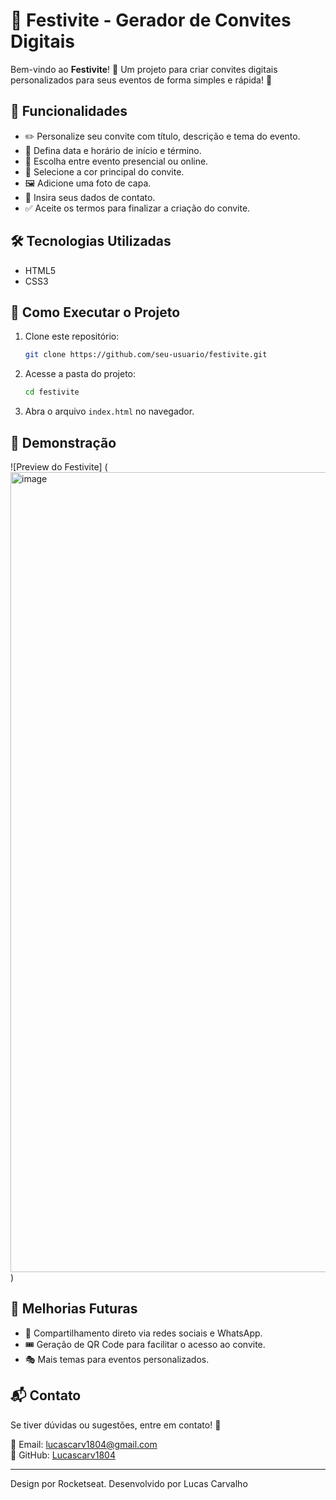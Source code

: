 # 🎉 Festivite - Gerador de Convites Digitais

Bem-vindo ao **Festivite**! 🎊 Um projeto para criar convites digitais personalizados para seus eventos de forma simples e rápida! 🥳

## 📌 Funcionalidades
- ✏️ Personalize seu convite com título, descrição e tema do evento.
- 📅 Defina data e horário de início e término.
- 📍 Escolha entre evento presencial ou online.
- 🎨 Selecione a cor principal do convite.
- 🖼️ Adicione uma foto de capa.
- 📩 Insira seus dados de contato.
- ✅ Aceite os termos para finalizar a criação do convite.

## 🛠️ Tecnologias Utilizadas
- HTML5
- CSS3

## 🚀 Como Executar o Projeto
1. Clone este repositório:
   ```bash
   git clone https://github.com/seu-usuario/festivite.git
   ```
2. Acesse a pasta do projeto:
   ```bash
   cd festivite
   ```
3. Abra o arquivo `index.html` no navegador.

## 📸 Demonstração
![Preview do Festivite] (<img width="1280" alt="image" src="https://github.com/user-attachments/assets/057eef7e-53cf-438d-a2bf-faa769297d7d" />
)

## 📌 Melhorias Futuras
- 🔗 Compartilhamento direto via redes sociais e WhatsApp.
- 🎟️ Geração de QR Code para facilitar o acesso ao convite.
- 🎭 Mais temas para eventos personalizados.

## 📬 Contato
Se tiver dúvidas ou sugestões, entre em contato! 💌  

📧 Email: [lucascarv1804@gmail.com](mailto:lucascarv1804@gmail.com)  
🐙 GitHub: [Lucascarv1804](https://github.com/Lucascarv1804)  

---

Design por Rocketseat. Desenvolvido por Lucas Carvalho
